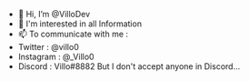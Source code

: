 - 👋 Hi, I’m @VilloDev
- 👀 I'm interested in all Information
- 📫 To communicate with me :
- Twitter : @villo0
- Instagram : @_Villo0
- Discord : Villo#8882 But I don't accept anyone in Discord...
<!---
VilloDev/VilloDev is a ✨ special ✨ repository because its `README.md` (this file) appears on your GitHub profile.
You can click the Preview link to take a look at your changes.
--->
